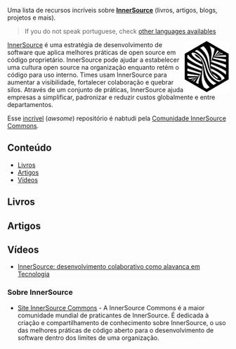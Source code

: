 Uma lista de recursos incríveis sobre **[InnerSource](https://innersourcecommons.org/)** (livros, artigos, blogs, projetos e mais).  

> If you do not speak portuguese, check [other languages availables](../../README.md)

<!--lint ignore double-link-->
[<img src="../../assets/images/innersource-logo.png" align="right" width="100" alt="InnerSource Commons">](https://innersourcecommons.org/)

<!--lint ignore double-link-->
[InnerSource](https://innersourcecommons.org/) é uma estratégia de desenvolvimento de software que aplica melhores práticas de open source em código proprietário. InnerSource pode ajudar a estabelecer uma cultura open source na organização enquanto retém o código para uso interno. Times usam InnerSource para aumentar a visibilidade, fortalecer colaboração e quebrar silos. Através de um conjunto de práticas, InnerSource ajuda empresas a simplificar, padronizar e reduzir custos globalmente e entre departamentos.

<!--lint ignore double-link-->
Esse [incrível](https://github.com/InnerSourceCommons/awesome-innersource) (_awsome_) repositório é nabtudi pela [Comunidade InnerSource Commons](https://innersourcecommons.org/).


## Conteúdo

- [Livros](#livros)
- [Artigos](#artigos)
- [Vídeos](#videos)

## Livros

## Artigos

## Vídeos

 - [InnerSource: desenvolvimento colaborativo como alavanca em Tecnologia](https://www.youtube.com/watch?v=YFEnvDBuzl4) 

### Sobre InnerSource

<!--lint ignore double-link-->
- [Site InnerSource Commons](https://innersourcecommons.org/pt-br/) - A InnerSource Commons é a maior comunidade mundial de praticantes de InnerSource. É dedicada à criação e compartilhamento de conhecimento sobre InnerSource, o uso das melhores práticas de código aberto para o desenvolvimento de software dentro dos limites de uma organização.
